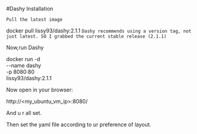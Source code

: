 #Dashy Installation

`Pull the latest image`

docker pull lissy93/dashy:2.1.1  `Dashy recommends using a version tag, not just latest. SO I grabbed the current stable release (2.1.1)`

Now,run Dashy

docker run -d \
  --name dashy \
  -p 8080:80 \
  lissy93/dashy:2.1.1

Now open in your browser:

http://<my_ubuntu_vm_ip>:8080/

And u r all set.

Then set the yaml file according to ur preference of layout.


